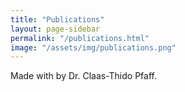```yaml
---
title: "Publications"
layout: page-sidebar
permalink: "/publications.html"
image: "/assets/img/publications.png"
---
```

Made with <i class="fa fa-heart text-danger"></i> by Dr. Claas-Thido Pfaff.
